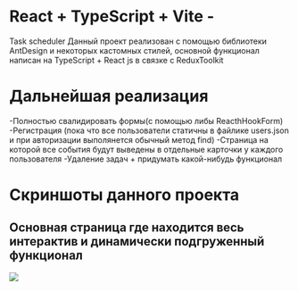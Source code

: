 # React + TypeScript + Vite - 
Task scheduler
Данный проект реализован с помощью библиотеки AntDesign и некоторых кастомных стилей, основной функционал написан на TypeScript + React js в связке с ReduxToolkit
# Дальнейшая реализация 
-Полностью свалидировать формы(с помощью либы ReacthHookForm)
-Регистрация (пока что все пользователи статичны в файлике users.json и при авторизации выполянется обычный метод find)
-Страница на которой все события будут выведены в отдельные карточки у каждого пользователя
-Удаление задач + придумать какой-нибудь функционал

# Скриншоты данного проекта

<h2>Основная страница где находится весь интерактив и динамически подгруженный функционал</h2>
<img src="https://github.com/flavokrkkk/react-api-git/tree/master/screens/2024-05-01_01-32-26.png">
